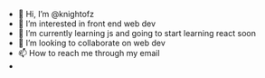 - 👋 Hi, I’m @knightofz
- 👀 I’m interested in front end web dev
- 🌱 I’m currently learning js and going to start learning react soon
- 💞️ I’m looking to collaborate on web dev
- 📫 How to reach me through my email
- 

<!---
knightofz/knightofz is a ✨ special ✨ repository because its `README.md` (this file) appears on your GitHub profile.
You can click the Preview link to take a look at your changes.
--->
